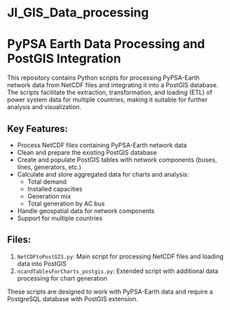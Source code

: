 # JI_GIS_Data_processing

# PyPSA Earth Data Processing and PostGIS Integration

This repository contains Python scripts for processing PyPSA-Earth network data from NetCDF files and integrating it into a PostGIS database. The scripts facilitate the extraction, transformation, and loading (ETL) of power system data for multiple countries, making it suitable for further analysis and visualization.

## Key Features:

- Process NetCDF files containing PyPSA-Earth network data
- Clean and prepare the existing PostGIS database
- Create and populate PostGIS tables with network components (buses, lines, generators, etc.)
- Calculate and store aggregated data for charts and analysis:
  - Total demand
  - Installed capacities
  - Generation mix
  - Total generation by AC bus
- Handle geospatial data for network components
- Support for multiple countries

## Files:

1. `NetCDFtoPostGIS.py`: Main script for processing NetCDF files and loading data into PostGIS
2. `ncandTablesForCharts_postgis.py`: Extended script with additional data processing for chart generation

These scripts are designed to work with PyPSA-Earth data and require a PostgreSQL database with PostGIS extension.
